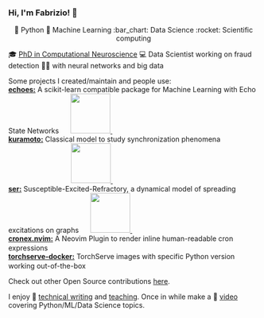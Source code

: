 ### Hi, I'm Fabrizio! 👋
<!--
[![Typing SVG](https://readme-typing-svg.herokuapp.com?font=roboto&size=18&duration=10000&color=dd9666&vCenter=true&width=900&height=20&lines=Data+Scientist,+avid+Pythonista+and+Open+Source+Advocate.+Welcome!)](https://git.io/typing-svg)
-->
<p align="center">
🐍 Python 🤖 Machine Learning :bar_chart: Data Science :rocket: Scientific computing 
</p>

🎓 [PhD in Computational Neuroscience](https://fabridamicelli.github.io/research.html) :computer: Data Scientist working on fraud detection 🕵🏽 with neural networks and big data

Some projects I created/maintain and people use:  
[**echoes:**](https://github.com/fabridamicelli/echoes) A scikit-learn compatible package for Machine Learning with Echo State Networks &nbsp;&nbsp;&nbsp;&nbsp;
<a href="https://pepy.tech/project/echoes"><img src="https://static.pepy.tech/badge/echoes" width="80">
<a href="https://pepy.tech/project/echoes"><img src="https://static.pepy.tech/badge/echoes/month" height="16">  
[**kuramoto:**](https://github.com/fabridamicelli/kuramoto) Classical model to study synchronization phenomena &nbsp; &nbsp; &nbsp; &nbsp; &nbsp; &nbsp; &nbsp; &nbsp; &nbsp; &nbsp; &nbsp; &nbsp; &nbsp; &nbsp; &nbsp; &nbsp; &nbsp; &nbsp; &nbsp; &nbsp; &nbsp; &nbsp; &nbsp;&nbsp;&nbsp;&nbsp;&nbsp;
<a href="https://pepy.tech/project/kuramoto"><img src="https://static.pepy.tech/badge/kuramoto" width="80">
<a href="https://pepy.tech/project/kuramoto"><img src="https://static.pepy.tech/badge/kuramoto/month" height="16">  
[**ser:**](https://github.com/fabridamicelli/ser) Susceptible-Excited-Refractory, a dynamical model of spreading excitations on graphs &nbsp;&nbsp;&nbsp;&nbsp;
<a href="https://pepy.tech/project/ser"><img src="https://static.pepy.tech/badge/ser" width="80">
<a href="https://pepy.tech/project/ser"><img src="https://static.pepy.tech/badge/ser/month" height="16"><br>
[**cronex.nvim:**](https://github.com/fabridamicelli/cronex.nvim) A Neovim Plugin to render inline human-readable cron expressions &nbsp; &nbsp; &nbsp;&nbsp; &nbsp;&nbsp; &nbsp; &nbsp;&nbsp; &nbsp; &nbsp;&nbsp;
<img src="https://img.shields.io/badge/downloads/month-976-blue" height="16"><br>
[**torchserve-docker:**](https://github.com/fabridamicelli/torchserve-docker) TorchServe images with specific Python version working out-of-the-box &nbsp;
<img src="https://img.shields.io/docker/pulls/fabridamicelli/torchserve.svg" height="16">  

Check out other Open Source contributions [here](https://fabridamicelli.github.io/code.html).

I enjoy 📝 [technical writing](https://fabridamicelli.github.io/blog.html) and [teaching](https://fabridamicelli.github.io/python-course). Once in while make a :movie_camera: [video](https://www.youtube.com/channel/UCSsoI6LfalZggiLtjQMhSyg) covering Python/ML/Data Science topics.
<!--
<p align="center">
  <img src="https://github-readme-stats.vercel.app/api/top-langs?username=fabridamicelli&hide=Jupyter%20Notebook,liquid,html,scss,stylus,blade,css,objective-c,batchfile,dockerfile,javascript&show_icons=true&layout=compact&hide_title=true" alt="Top languages">
</p>
-->